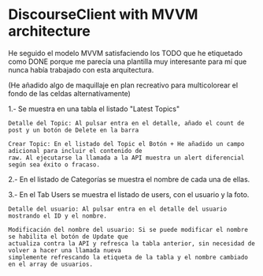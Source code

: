 # DiscourseClient with MVVM architecture

He seguido el modelo MVVM satisfaciendo los TODO que he etiquetado como DONE porque me parecía una plantilla muy interesante para mí
que nunca había trabajado con esta arquitectura.

(He añadido algo de maquillaje en plan recreativo para multicolorear el fondo de las celdas alternatívamente)

1.- Se muestra en una tabla el listado "Latest Topics"

	Detalle del Topic: Al pulsar entra en el detalle, añado el count de post y un botón de Delete en la barra

	Crear Topic: En el listado del Topic el Botón + He añadido un campo adicional para incluir el contenido de
	raw. Al ejecutarse la llamada a la API muestra un alert diferencial según sea éxito o fracaso.

2.- En el listado de Categorías se muestra el nombre de cada una de ellas.

3.- En el Tab Users se muestra el listado de users, con el usuario y la foto.

	Detalle del usuario: Al pulsar entra en el detalle del usuario mostrando el ID y el nombre.

	Modificación del nombre del usuario: Si se puede modificar el nombre se habilita el botón de Update que 
	actualiza contra la API y refresca la tabla anterior, sin necesidad de volver a hacer una llamada nueva
	simplemente refrescando la etiqueta de la tabla y el nombre cambiado en el array de usuarios.
